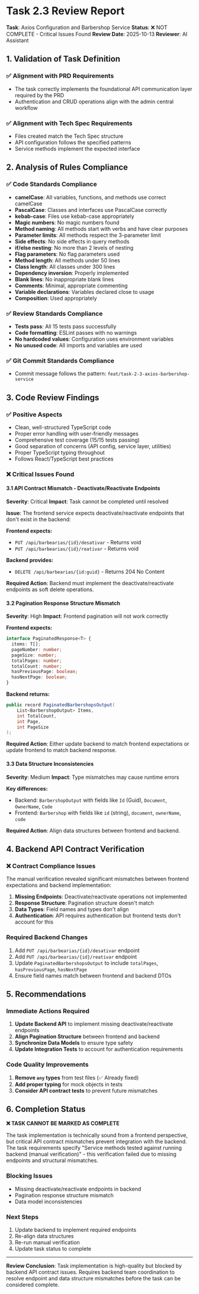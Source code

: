 # Task 2.3 Review Report

**Task**: Axios Configuration and Barbershop Service
**Status**: ❌ NOT COMPLETE - Critical Issues Found
**Review Date**: 2025-10-13
**Reviewer**: AI Assistant

## 1. Validation of Task Definition

### ✅ Alignment with PRD Requirements
- The task correctly implements the foundational API communication layer required by the PRD
- Authentication and CRUD operations align with the admin central workflow

### ✅ Alignment with Tech Spec Requirements
- Files created match the Tech Spec structure
- API configuration follows the specified patterns
- Service methods implement the expected interface

## 2. Analysis of Rules Compliance

### ✅ Code Standards Compliance
- **camelCase**: All variables, functions, and methods use correct camelCase
- **PascalCase**: Classes and interfaces use PascalCase correctly
- **kebab-case**: Files use kebab-case appropriately
- **Magic numbers**: No magic numbers found
- **Method naming**: All methods start with verbs and have clear purposes
- **Parameter limits**: All methods respect the 3-parameter limit
- **Side effects**: No side effects in query methods
- **if/else nesting**: No more than 2 levels of nesting
- **Flag parameters**: No flag parameters used
- **Method length**: All methods under 50 lines
- **Class length**: All classes under 300 lines
- **Dependency inversion**: Properly implemented
- **Blank lines**: No inappropriate blank lines
- **Comments**: Minimal, appropriate commenting
- **Variable declarations**: Variables declared close to usage
- **Composition**: Used appropriately

### ✅ Review Standards Compliance
- **Tests pass**: All 15 tests pass successfully
- **Code formatting**: ESLint passes with no warnings
- **No hardcoded values**: Configuration uses environment variables
- **No unused code**: All imports and variables are used

### ✅ Git Commit Standards Compliance
- Commit message follows the pattern: `feat/task-2-3-axios-barbershop-service`

## 3. Code Review Findings

### ✅ Positive Aspects
- Clean, well-structured TypeScript code
- Proper error handling with user-friendly messages
- Comprehensive test coverage (15/15 tests passing)
- Good separation of concerns (API config, service layer, utilities)
- Proper TypeScript typing throughout
- Follows React/TypeScript best practices

### ❌ Critical Issues Found

#### 3.1 API Contract Mismatch - Deactivate/Reactivate Endpoints
**Severity**: Critical
**Impact**: Task cannot be completed until resolved

**Issue**: The frontend service expects deactivate/reactivate endpoints that don't exist in the backend:

**Frontend expects:**
- `PUT /api/barbearias/{id}/desativar` - Returns void
- `PUT /api/barbearias/{id}/reativar` - Returns void

**Backend provides:**
- `DELETE /api/barbearias/{id:guid}` - Returns 204 No Content

**Required Action**: Backend must implement the deactivate/reactivate endpoints as soft delete operations.

#### 3.2 Pagination Response Structure Mismatch
**Severity**: High
**Impact**: Frontend pagination will not work correctly

**Frontend expects:**
```typescript
interface PaginatedResponse<T> {
  items: T[];
  pageNumber: number;
  pageSize: number;
  totalPages: number;
  totalCount: number;
  hasPreviousPage: boolean;
  hasNextPage: boolean;
}
```

**Backend returns:**
```csharp
public record PaginatedBarbershopsOutput(
    List<BarbershopOutput> Items,
    int TotalCount,
    int Page,
    int PageSize
);
```

**Required Action**: Either update backend to match frontend expectations or update frontend to match backend response.

#### 3.3 Data Structure Inconsistencies
**Severity**: Medium
**Impact**: Type mismatches may cause runtime errors

**Key differences:**
- Backend: `BarbershopOutput` with fields like `Id` (Guid), `Document`, `OwnerName`, `Code`
- Frontend: `Barbershop` with fields like `id` (string), `document`, `ownerName`, `code`

**Required Action**: Align data structures between frontend and backend.

## 4. Backend API Contract Verification

### ❌ Contract Compliance Issues
The manual verification revealed significant mismatches between frontend expectations and backend implementation:

1. **Missing Endpoints**: Deactivate/reactivate operations not implemented
2. **Response Structure**: Pagination structure doesn't match
3. **Data Types**: Field names and types don't align
4. **Authentication**: API requires authentication but frontend tests don't account for this

### Required Backend Changes
1. Add `PUT /api/barbearias/{id}/desativar` endpoint
2. Add `PUT /api/barbearias/{id}/reativar` endpoint  
3. Update `PaginatedBarbershopsOutput` to include `totalPages`, `hasPreviousPage`, `hasNextPage`
4. Ensure field names match between frontend and backend DTOs

## 5. Recommendations

### Immediate Actions Required
1. **Update Backend API** to implement missing deactivate/reactivate endpoints
2. **Align Pagination Structure** between frontend and backend
3. **Synchronize Data Models** to ensure type safety
4. **Update Integration Tests** to account for authentication requirements

### Code Quality Improvements
1. **Remove `any` types** from test files (✅ Already fixed)
2. **Add proper typing** for mock objects in tests
3. **Consider API contract tests** to prevent future mismatches

## 6. Completion Status

**❌ TASK CANNOT BE MARKED AS COMPLETE**

The task implementation is technically sound from a frontend perspective, but critical API contract mismatches prevent integration with the backend. The task requirements specify "Service methods tested against running backend (manual verification)" - this verification failed due to missing endpoints and structural mismatches.

### Blocking Issues
- Missing deactivate/reactivate endpoints in backend
- Pagination response structure mismatch
- Data model inconsistencies

### Next Steps
1. Update backend to implement required endpoints
2. Re-align data structures
3. Re-run manual verification
4. Update task status to complete

---

**Review Conclusion**: Task implementation is high-quality but blocked by backend API contract issues. Requires backend team coordination to resolve endpoint and data structure mismatches before the task can be considered complete.